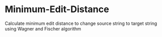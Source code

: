 # Minimum-Edit-Distance
Calculate minimum edit distance to change source string to target string using Wagner and Fischer algorithm
